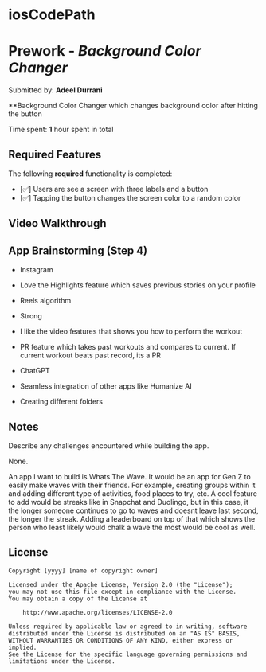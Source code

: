 # iosCodePath

# Prework - *Background Color Changer*

Submitted by: **Adeel Durrani**

**Background Color Changer which changes background color after hitting the button 

Time spent: **1** hour spent in total

## Required Features

The following **required** functionality is completed:

- [✅] Users are see a screen with three labels and a button
- [✅] Tapping the button changes the screen color to a random color
 
## Video Walkthrough

## App Brainstorming (Step 4)
- Instagram
-   Love the Highlights feature which saves previous stories on your profile
-   Reels algorithm

- Strong
-   I like the video features that shows you how to perform the workout
-   PR feature which takes past workouts and compares to current. If current workout beats past record, its a PR

- ChatGPT
-   Seamless integration of other apps like Humanize AI
-   Creating different folders 

## Notes

Describe any challenges encountered while building the app.

None.

An app I want to build is Whats The Wave. It would be an app for Gen Z to easily make waves with their friends. For example, creating groups within it and adding different type of activities, food places to try, etc. A cool feature to add would be streaks like in Snapchat and Duolingo, but in this case, it the longer someone continues to go to waves and doesnt leave last second, the longer the streak. Adding a leaderboard on top of that which shows the person who least likely would chalk a wave the most would be cool as well.

## License

    Copyright [yyyy] [name of copyright owner]

    Licensed under the Apache License, Version 2.0 (the "License");
    you may not use this file except in compliance with the License.
    You may obtain a copy of the License at

        http://www.apache.org/licenses/LICENSE-2.0

    Unless required by applicable law or agreed to in writing, software
    distributed under the License is distributed on an "AS IS" BASIS,
    WITHOUT WARRANTIES OR CONDITIONS OF ANY KIND, either express or implied.
    See the License for the specific language governing permissions and
    limitations under the License.

